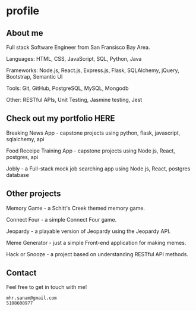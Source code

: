 # profile


## About me
Full stack Software Engineer from San Fransisco Bay Area.

Languages: HTML, CSS, JavaScript, SQL, Python, Java

Frameworks: Node.js, React.js, Express.js, Flask, SQLAlchemy, jQuery, Bootstrap, Semantic UI

Tools: Git, GitHub, PostgreSQL, MySQL, Mongodb

Other: RESTful APIs, Unit Testing, Jasmine testing, Jest

## Check out my portfolio HERE

Breaking News App - capstone projects using python, flask, javascript, sqlalchemy, api

Food Receipe Training App - capstone projects using Node js, React, postgres, api

Jobly - a Full-stack mock job searching app using Node js, React, postgres database

## Other projects

Memory Game - a Schitt's Creek themed memory game.

Connect Four - a simple Connect Four game.

Jeopardy - a playable version of Jeopardy using the Jeopardy API.

Meme Generator - just a simple Front-end application for making memes.

Hack or Snooze - a project based on understanding RESTful API methods.

## Contact
Feel free to get in touch with me!

    mhr.sanam@gmail.com 
    5108608977
